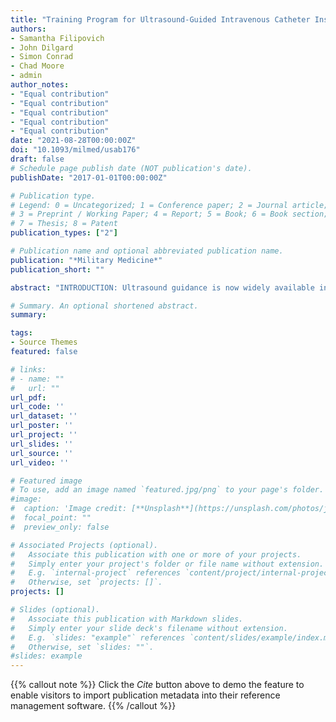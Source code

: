 ```yaml
---
title: "Training Program for Ultrasound-Guided Intravenous Catheter Insertion."
authors:
- Samantha Filipovich
- John Dilgard
- Simon Conrad
- Chad Moore
- admin
author_notes:
- "Equal contribution"
- "Equal contribution"
- "Equal contribution"
- "Equal contribution"
- "Equal contribution"
date: "2021-08-28T00:00:00Z"
doi: "10.1093/milmed/usab176"
draft: false
# Schedule page publish date (NOT publication's date).
publishDate: "2017-01-01T00:00:00Z"

# Publication type.
# Legend: 0 = Uncategorized; 1 = Conference paper; 2 = Journal article;
# 3 = Preprint / Working Paper; 4 = Report; 5 = Book; 6 = Book section;
# 7 = Thesis; 8 = Patent
publication_types: ["2"]

# Publication name and optional abbreviated publication name.
publication: "*Military Medicine*"
publication_short: ""

abstract: "INTRODUCTION: Ultrasound guidance is now widely available in military treatment facilities and civilian hospitals alike, both in the USA and in forward-deployed  military environments. Technical mastery of ultrasound-guided peripheral  intravenous (USGPIV) catheter insertion can be easily achieved through a short  training course. Mastery can be achieved even when trainees have a limited  medical background before course attendance. An evidence-based practice project  team sought to improve the knowledge, confidence, and skills in the placement of  USGPIV catheters by clinicians at Naval Hospital Jacksonville. Completion of an  USGPIV training program can equip healthcare providers with knowledge and  confidence for placement of peripheral access necessary in critical situations  such as those requiring medications or blood products. MATERIALS AND METHODS: The  project team conducted a literature review to evaluate the appropriateness of  USGPIV training for the nurses and military medical technicians in this setting.  The team developed and delivered a USGPIV training program based on adaptations  from the literature. During the training period, knowledge and confidence scores  were reported by each trainee to evaluate the perceptions of the quality of  training. The number of attempted catheter placements and ultrasound utilization  was recorded in the pre- and post-implementation periods to evaluate the  project's effect on the delivery of patient care. Statistical analysis was  conducted to evaluate project outcomes. RESULTS: In the pre-intervention period,  none of the 252 intravenous catheters were placed with the USGPIV technique,  compared to 50 of 267 in the post-intervention period. These results demonstrate  an 18.7% increase in the USGPIV access approach by nursing staff. Mean knowledge  scores significantly increased following the delivery of the training, 60% versus  80% in the pre- and post-training assessments, respectively (P < .001). Mean  self-reported skill confidence scores also significantly improved (P < .001).  CONCLUSION: Knowledge and self-reported confidence in USGPIV access improved for  the trainees. Mean knowledge improved from 60% to 80%, while mean confidence  scores increased from 2.74 to 3.79 for corpsman and from 3.0 to 3.88 for nurses.  Utilization of the USGPIV technique increased by 18.7% in the post-intervention  period. These results demonstrate that implementing this training program can  improve knowledge, confidence, and use of ultrasound during the placement of PIV  catheters."

# Summary. An optional shortened abstract.
summary: 

tags:
- Source Themes
featured: false

# links:
# - name: ""
#   url: ""
url_pdf: 
url_code: ''
url_dataset: ''
url_poster: ''
url_project: ''
url_slides: ''
url_source: ''
url_video: ''

# Featured image
# To use, add an image named `featured.jpg/png` to your page's folder. 
#image:
#  caption: 'Image credit: [**Unsplash**](https://unsplash.com/photos/jdD8gXaTZsc)'
#  focal_point: ""
#  preview_only: false

# Associated Projects (optional).
#   Associate this publication with one or more of your projects.
#   Simply enter your project's folder or file name without extension.
#   E.g. `internal-project` references `content/project/internal-project/index.md`.
#   Otherwise, set `projects: []`.
projects: []

# Slides (optional).
#   Associate this publication with Markdown slides.
#   Simply enter your slide deck's filename without extension.
#   E.g. `slides: "example"` references `content/slides/example/index.md`.
#   Otherwise, set `slides: ""`.
#slides: example
---
```


{{% callout note %}}
Click the *Cite* button above to demo the feature to enable visitors to import publication metadata into their reference management software.
{{% /callout %}}


